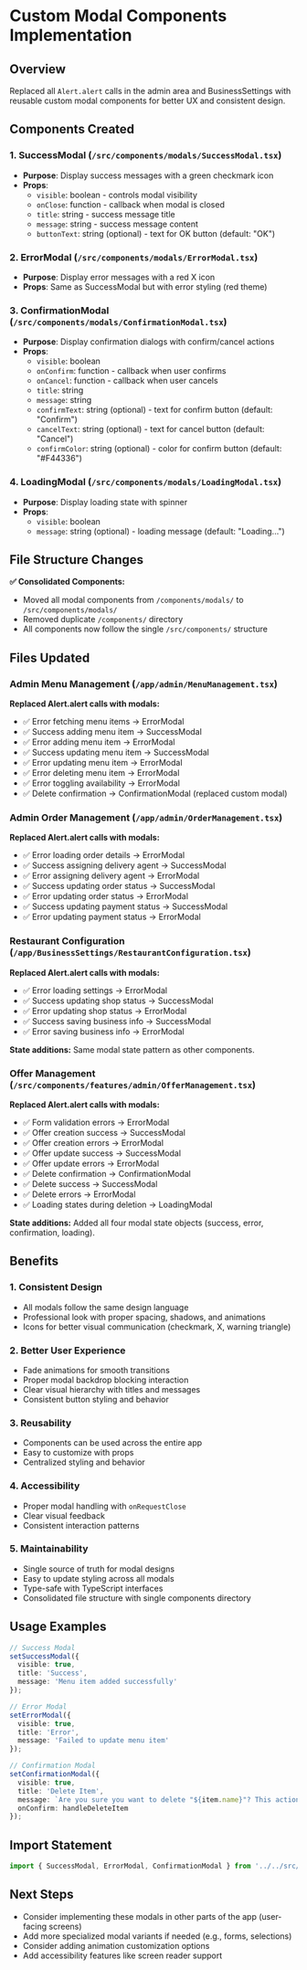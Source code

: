 # Custom Modal Components Implementation

## Overview
Replaced all `Alert.alert` calls in the admin area and BusinessSettings with reusable custom modal components for better UX and consistent design.

## Components Created

### 1. SuccessModal (`/src/components/modals/SuccessModal.tsx`)
- **Purpose**: Display success messages with a green checkmark icon
- **Props**: 
  - `visible`: boolean - controls modal visibility
  - `onClose`: function - callback when modal is closed
  - `title`: string - success message title
  - `message`: string - success message content
  - `buttonText`: string (optional) - text for OK button (default: "OK")

### 2. ErrorModal (`/src/components/modals/ErrorModal.tsx`)
- **Purpose**: Display error messages with a red X icon
- **Props**: Same as SuccessModal but with error styling (red theme)

### 3. ConfirmationModal (`/src/components/modals/ConfirmationModal.tsx`)
- **Purpose**: Display confirmation dialogs with confirm/cancel actions
- **Props**:
  - `visible`: boolean
  - `onConfirm`: function - callback when user confirms
  - `onCancel`: function - callback when user cancels
  - `title`: string
  - `message`: string
  - `confirmText`: string (optional) - text for confirm button (default: "Confirm")
  - `cancelText`: string (optional) - text for cancel button (default: "Cancel")
  - `confirmColor`: string (optional) - color for confirm button (default: "#F44336")

### 4. LoadingModal (`/src/components/modals/LoadingModal.tsx`)
- **Purpose**: Display loading state with spinner
- **Props**:
  - `visible`: boolean
  - `message`: string (optional) - loading message (default: "Loading...")

## File Structure Changes

**✅ Consolidated Components:**
- Moved all modal components from `/components/modals/` to `/src/components/modals/`
- Removed duplicate `/components/` directory
- All components now follow the single `/src/components/` structure

## Files Updated

### Admin Menu Management (`/app/admin/MenuManagement.tsx`)
**Replaced Alert.alert calls with modals:**
- ✅ Error fetching menu items → ErrorModal
- ✅ Success adding menu item → SuccessModal
- ✅ Error adding menu item → ErrorModal
- ✅ Success updating menu item → SuccessModal
- ✅ Error updating menu item → ErrorModal
- ✅ Error deleting menu item → ErrorModal
- ✅ Error toggling availability → ErrorModal
- ✅ Delete confirmation → ConfirmationModal (replaced custom modal)

### Admin Order Management (`/app/admin/OrderManagement.tsx`)
**Replaced Alert.alert calls with modals:**
- ✅ Error loading order details → ErrorModal
- ✅ Success assigning delivery agent → SuccessModal
- ✅ Error assigning delivery agent → ErrorModal
- ✅ Success updating order status → SuccessModal
- ✅ Error updating order status → ErrorModal
- ✅ Success updating payment status → SuccessModal
- ✅ Error updating payment status → ErrorModal

### Restaurant Configuration (`/app/BusinessSettings/RestaurantConfiguration.tsx`)
**Replaced Alert.alert calls with modals:**
- ✅ Error loading settings → ErrorModal
- ✅ Success updating shop status → SuccessModal
- ✅ Error updating shop status → ErrorModal
- ✅ Success saving business info → SuccessModal
- ✅ Error saving business info → ErrorModal

**State additions:** Same modal state pattern as other components.

### Offer Management (`/src/components/features/admin/OfferManagement.tsx`) 
**Replaced Alert.alert calls with modals:**
- ✅ Form validation errors → ErrorModal
- ✅ Offer creation success → SuccessModal  
- ✅ Offer creation errors → ErrorModal
- ✅ Offer update success → SuccessModal
- ✅ Offer update errors → ErrorModal
- ✅ Delete confirmation → ConfirmationModal
- ✅ Delete success → SuccessModal
- ✅ Delete errors → ErrorModal
- ✅ Loading states during deletion → LoadingModal

**State additions:** Added all four modal state objects (success, error, confirmation, loading).

## Benefits

### 1. **Consistent Design**
- All modals follow the same design language
- Professional look with proper spacing, shadows, and animations
- Icons for better visual communication (checkmark, X, warning triangle)

### 2. **Better User Experience**
- Fade animations for smooth transitions
- Proper modal backdrop blocking interaction
- Clear visual hierarchy with titles and messages
- Consistent button styling and behavior

### 3. **Reusability**
- Components can be used across the entire app
- Easy to customize with props
- Centralized styling and behavior

### 4. **Accessibility**
- Proper modal handling with `onRequestClose`
- Clear visual feedback
- Consistent interaction patterns

### 5. **Maintainability**
- Single source of truth for modal designs
- Easy to update styling across all modals
- Type-safe with TypeScript interfaces
- Consolidated file structure with single components directory

## Usage Examples

```typescript
// Success Modal
setSuccessModal({
  visible: true,
  title: 'Success',
  message: 'Menu item added successfully'
});

// Error Modal
setErrorModal({
  visible: true,
  title: 'Error',
  message: 'Failed to update menu item'
});

// Confirmation Modal
setConfirmationModal({
  visible: true,
  title: 'Delete Item',
  message: `Are you sure you want to delete "${item.name}"? This action cannot be undone.`,
  onConfirm: handleDeleteItem
});
```

## Import Statement
```typescript
import { SuccessModal, ErrorModal, ConfirmationModal } from '../../src/components/modals';
```

## Next Steps
- Consider implementing these modals in other parts of the app (user-facing screens)
- Add more specialized modal variants if needed (e.g., forms, selections)
- Consider adding animation customization options
- Add accessibility features like screen reader support
